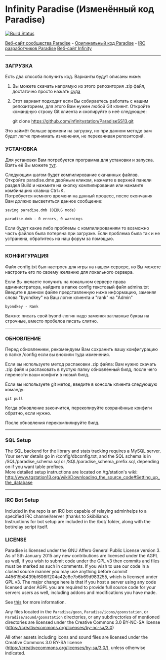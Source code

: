 # Infinity Paradise (Изменённый код Paradise)
[![Build Status](https://travis-ci.org/infinitystation/ParadiseSS13.svg?branch=master)](https://travis-ci.org/infinitystation/ParadiseSS13)

[Веб-сайт сообщества Paradise](http://www.nanotrasen.se/) - [Оригинальный код Paradise](https://github.com/ParadiseSS13/Paradise) - [IRC разработчиков Paradise](http://www.nanotrasen.se/phpBB3/viewtopic.php?f=10&t=1113)
[Веб-сайт Infinity](https://infinity.so/)

---

### ЗАГРУЗКА
Есть два способа получить код. Варианты будут описаны ниже:

1. Вы можете скачать напрямую из этого репозитория .zip файл, достаточно просто нажать [суда](https://github.com/infinitystation/ParadiseSS13/archive/master.zip)

2. Этот вариант подходит если Вы собираетесь работать с нашим репозиторием, для этого Вам нужен любой Git клиент.
Откройте командную строку Git клиента и скопируйте в неё следующее:

    git clone https://github.com/infinitystation/ParadiseSS13.git

Это займёт больше времени на загрузку, но при данном методе вам будет легче принимать изменения, не перекачивая репозиторий.

### УСТАНОВКА

Для установки Вам потребуется программа для установки и запуска.
Взять её Вы можете [тут](http://www.byond.com/).

Следующим шагом будет компилирование скачанных файлов.  
Откройте paradise.dme двойным кликом, нажмите в верхней панели раздел Build и нажмите на кнопку компилирования или нажмите комбинацию клавиш Ctrl+K.  
Потребуется немного времени на данный процесс, после окончания Вам должно высветиться данное сообщение:

    saving paradise.dmb (DEBUG mode)

    paradise.dmb - 0 errors, 0 warnings

Если будут какие либо проблемы с компилированиям то возможно часть файлов была потеряна при загрузке.
Если проблема была так и не устранена, обратитесь на наш форум за помощью.

---

### КОНФИГУРАЦИЯ

Файл config.txt был настроен для игры на нашем сервере, но Вы можете настроить его по своему желанию для локального сервера.

Если Вы желаете получить на локальном сервере права администратора, найдите в папке config текстовый файл admins.txt
Введите в данном файле представленную ниже информацию, заменяя слова "byondkey" на Ваш логин клиента и "rank" на "Admin"

	byondkey - Rank

Важно: писать свой byond-логин надо заменяя заглавные буквы на строчные, вместо пробелов писать слитно.

---

### ОБНОВЛЕНИЕ

Перед обновлением, рекомендуем Вам сохранить вашу конфигурацию в папке /config если вы вносили туда изменения.

Если вы используете метод распаковки .zip файла:
Вам нужно скачать .zip файл и распаковать в пустую папку обновлённый билд, после чего перенести ваши конфиги в новый билд.

Если вы используете git метод, введите в консоль клиента следующую команду:

    git pull

Когда обновление закончится, перекопируйте сохранённые конфиги обратно, если нужно.

После обновления перекомпилируйте билд.

---

### SQL Setup

The SQL backend for the library and stats tracking requires a MySQL server.  
Your server details go in /config/dbconfig.txt,
and the SQL schema is in /SQL/paradise_schema.sql or /SQL/paradise_schema_prefix.sql,
depending on if you want table prefixes.  
More detailed setup instructions are located on /tg/station's wiki: http://www.tgstation13.org/wiki/Downloading_the_source_code#Setting_up_the_database

---

### IRC Bot Setup

Included in the repo is an IRC bot capable of relaying adminhelps to a specified IRC
channel/server (thanks to Skibiliano).  
Instructions for bot setup are included in the /bot/ folder,
along with the bot/relay script itself.

### LICENSE

Paradise is licensed under the GNU Affero General Public License version 3.
As of 5th January 2015 any new contributions are licensed under the AGPL as well,
if you wish to submit code under the GPL v3 then commits and files must be marked as such
in comments. If you wish to use our code in a closed source manner you may use anything
before commit 445615b8439bf606ff204a42c8e7b6b69d983255,
which is licensed under GPL v3.
The major change here is that if you host a server using any code licensed under AGPL you
are required to provide full source code for your servers users as well,
including addons and modifications you have made.

See [this](https://www.gnu.org/licenses/why-affero-gpl.html) for more information.

Any files located in the
`Paradise/goon`,
`Paradise/icons/goonstation`, or
`Paradise/sound/goonstation`
directories, or any subdirectories of mentioned directories are licensed under the
Creative Commons 3.0 BY-NC-SA license
(https://creativecommons.org/licenses/by-nc-sa/3.0)

All other assets including icons and sound files are licensed under the
Creative Commons 3.0 BY-SA license (https://creativecommons.org/licenses/by-sa/3.0/),
unless otherwise indicated.



